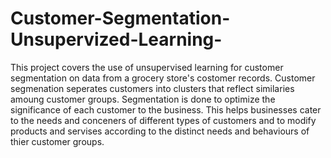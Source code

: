 # Customer-Segmentation-Unsupervized-Learning-
This project covers the use of unsupervised learning for customer segmentation on data from a grocery store's costomer records. Customer segmenation seperates customers into clusters that reflect similaries amoung customer groups. Segmentation is done to optimize the significance of each customer to the business. This helps businesses cater to the needs and conceners of different types of customers and to modify products and servises according to the distinct needs and behaviours of thier customer groups. 
